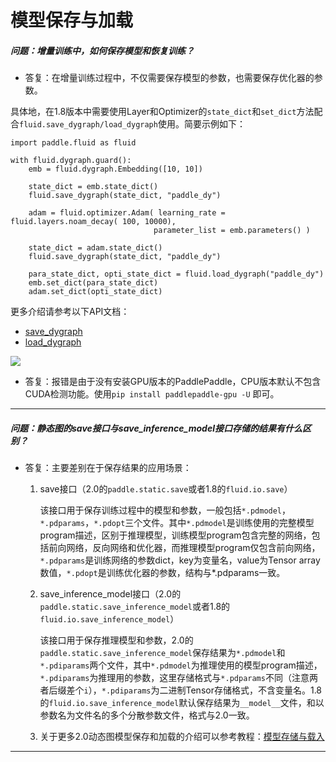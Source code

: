 # 模型保存与加载

##### 问题：增量训练中，如何保存模型和恢复训练？

+ 答复：在增量训练过程中，不仅需要保存模型的参数，也需要保存优化器的参数。

具体地，在1.8版本中需要使用Layer和Optimizer的`state_dict`和`set_dict`方法配合`fluid.save_dygraph/load_dygraph`使用。简要示例如下：

```
import paddle.fluid as fluid

with fluid.dygraph.guard():
    emb = fluid.dygraph.Embedding([10, 10])

    state_dict = emb.state_dict()
    fluid.save_dygraph(state_dict, "paddle_dy")

    adam = fluid.optimizer.Adam( learning_rate = fluid.layers.noam_decay( 100, 10000),
                                parameter_list = emb.parameters() )

    state_dict = adam.state_dict()
    fluid.save_dygraph(state_dict, "paddle_dy")

    para_state_dict, opti_state_dict = fluid.load_dygraph("paddle_dy")
    emb.set_dict(para_state_dict)
    adam.set_dict(opti_state_dict)
```

更多介绍请参考以下API文档：
- [save_dygraph](https://www.paddlepaddle.org.cn/documentation/docs/zh/1.8/api_cn/dygraph_cn/save_dygraph_cn.html#save-dygraph)
- [load_dygraph](https://www.paddlepaddle.org.cn/documentation/docs/zh/1.8/api_cn/dygraph_cn/load_dygraph_cn.html#load-dygraph)

![](https://ai-studio-static-online.cdn.bcebos.com/aba33440dd194ea397528f06bcb3574bddcf496b679b4da2832955b71cf65c76)

* 答复：报错是由于没有安装GPU版本的PaddlePaddle，CPU版本默认不包含CUDA检测功能。使用`pip install paddlepaddle-gpu -U` 即可。

-----

##### 问题：静态图的save接口与save_inference_model接口存储的结果有什么区别？

+ 答复：主要差别在于保存结果的应用场景：

  1. save接口（2.0的`paddle.static.save`或者1.8的`fluid.io.save`）

      该接口用于保存训练过程中的模型和参数，一般包括`*.pdmodel`，`*.pdparams`，`*.pdopt`三个文件。其中`*.pdmodel`是训练使用的完整模型program描述，区别于推理模型，训练模型program包含完整的网络，包括前向网络，反向网络和优化器，而推理模型program仅包含前向网络，`*.pdparams`是训练网络的参数dict，key为变量名，value为Tensor array数值，`*.pdopt`是训练优化器的参数，结构与*.pdparams一致。

  2. save_inference_model接口（2.0的`paddle.static.save_inference_model`或者1.8的`fluid.io.save_inference_model`）

      该接口用于保存推理模型和参数，2.0的`paddle.static.save_inference_model`保存结果为`*.pdmodel`和`*.pdiparams`两个文件，其中`*.pdmodel`为推理使用的模型program描述，`*.pdiparams`为推理用的参数，这里存储格式与`*.pdparams`不同（注意两者后缀差个`i`），`*.pdiparams`为二进制Tensor存储格式，不含变量名。1.8的`fluid.io.save_inference_model`默认保存结果为`__model__`文件，和以参数名为文件名的多个分散参数文件，格式与2.0一致。

  3. 关于更多2.0动态图模型保存和加载的介绍可以参考教程：[模型存储与载入](https://www.paddlepaddle.org.cn/documentation/docs/zh/guides/02_paddle2.0_develop/08_model_save_load_cn.html)

----------

